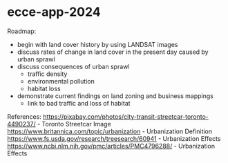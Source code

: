 # ecce-app-2024

Roadmap:

- begin with land cover history by using LANDSAT images
- discuss rates of change in land cover in the present day caused by urban sprawl
- discuss consequences of urban sprawl
  - traffic density
  - environmental pollution
  - habitat loss
- demonstrate current findings on land zoning and business mappings
  - link to bad traffic and loss of habitat


References: 
https://pixabay.com/photos/city-transit-streetcar-toronto-4490237/ - Toronto Streetcar Image
https://www.britannica.com/topic/urbanization - Urbanization Definition
https://www.fs.usda.gov/research/treesearch/60941 - Urbanization Effects
https://www.ncbi.nlm.nih.gov/pmc/articles/PMC4796288/ - Urbanization Effects